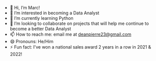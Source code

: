 - 👋 Hi, I’m Marc!
- 👀 I’m interested in becoming a Data Analyst
- 🌱 I’m currently learning Python
- 💞️ I’m looking to collaborate on projects that will help me continue to become a better Data Analyst
- 📫 How to reach me: email me at deanpierre23@gmail.com
- 😄 Pronouns: He/Him
- ⚡ Fun fact: I've won a national sales award 2 years in a row in 2021 & 2022!

<!---
marcdpj23/marcdpj23 is a ✨ special ✨ repository because its `README.md` (this file) appears on your GitHub profile.
You can click the Preview link to take a look at your changes.
--->

